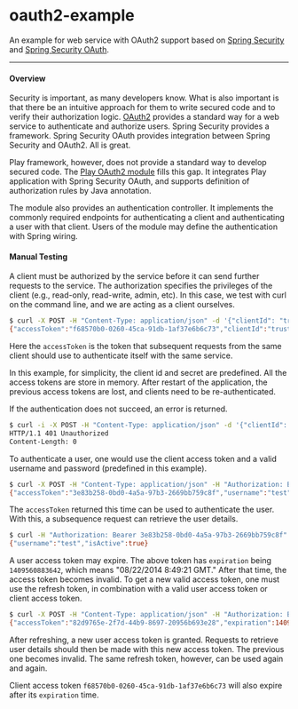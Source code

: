 oauth2-example
=========

An example for web service with OAuth2 support based on [Spring Security](http://projects.spring.io/spring-security/) and [Spring Security OAuth](http://projects.spring.io/spring-security-oauth/).

---

#### Overview

Security is important, as many developers know. What is also important is that there be an intuitive approach for them to write secured code and to verify their authorization logic. [OAuth2](http://oauth.net/2/) provides a standard way for a web service to authenticate and authorize users. Spring Security provides a framework. Spring Security OAuth provides integration between Spring Security and OAuth2. All is great.

Play framework, however, does not provide a standard way to develop secured code. The [Play OAuth2 module](https://github.com/tfeng/play-mods/tree/master/oauth2) fills this gap. It integrates Play application with Spring Security OAuth, and supports definition of authorization rules by Java annotation.

The module also provides an authentication controller. It implements the commonly required endpoints for authenticating a client and authenticating a user with that client. Users of the module may define the authentication with Spring wiring.

#### Manual Testing

A client must be authorized by the service before it can send further requests to the service. The authorization specifies the privileges of the client (e.g., read-only, read-write, admin, etc). In this case, we test with curl on the command line, and we are acting as a client ourselves.

```bash
$ curl -X POST -H "Content-Type: application/json" -d '{"clientId": "trusted-client", "clientSecret": "trusted-client-password"}' http://localhost:9000/client/authenticate
{"accessToken":"f68570b0-0260-45ca-91db-1af37e6b6c73","clientId":"trusted-client","expiration":1409560020626}
```

Here the ```accessToken``` is the token that subsequent requests from the same client should use to authenticate itself with the same service.

In this example, for simplicity, the client id and secret are predefined. All the access tokens are store in memory. After restart of the application, the previous access tokens are lost, and clients need to be re-authenticated.

If the authentication does not succeed, an error is returned.

```bash
$ curl -i -X POST -H "Content-Type: application/json" -d '{"clientId": "trusted-client", "clientSecret": "wrong-trusted-client-password"}' http://localhost:9000/client/authenticate
HTTP/1.1 401 Unauthorized
Content-Length: 0
```

To authenticate a user, one would use the client access token and a valid username and password (predefined in this example).

```bash
$ curl -X POST -H "Content-Type: application/json" -H "Authorization: Bearer f68570b0-0260-45ca-91db-1af37e6b6c73" -d '{"username": "test", "password": "password"}' http://localhost:9000/user/authenticate
{"accessToken":"3e83b258-0bd0-4a5a-97b3-2669bb759c8f","username":"test","expiration":1409560883642,"refreshToken":"f5feb12c-6a00-4a9b-83d5-1a19b19b0d50"}
```

The ```accessToken``` returned this time can be used to authenticate the user. With this, a subsequence request can retrieve the user details.

```bash
$ curl -H "Authorization: Bearer 3e83b258-0bd0-4a5a-97b3-2669bb759c8f" http://localhost:9000/user/get
{"username":"test","isActive":true}
```

A user access token may expire. The above token has ```expiration``` being ```1409560883642```, which means "08/22/2014 8:49:21 GMT." After that time, the access token becomes invalid. To get a new valid access token, one must use the refresh token, in combination with a valid user access token or client access token.

```bash
$ curl -X POST -H "Content-Type: application/json" -H "Authorization: Bearer 3e83b258-0bd0-4a5a-97b3-2669bb759c8f" -d '{"refreshToken": "f5feb12c-6a00-4a9b-83d5-1a19b19b0d50"}' http://localhost:9000/user/refresh
{"accessToken":"82d9765e-2f7d-44b9-8697-20956b693e28","expiration":1409561622130,"refreshToken":"f5feb12c-6a00-4a9b-83d5-1a19b19b0d50"}
```

After refreshing, a new user access token is granted. Requests to retrieve user details should then be made with this new access token. The previous one becomes invalid. The same refresh token, however, can be used again and again.

Client access token ```f68570b0-0260-45ca-91db-1af37e6b6c73``` will also expire after its ```expiration``` time.

